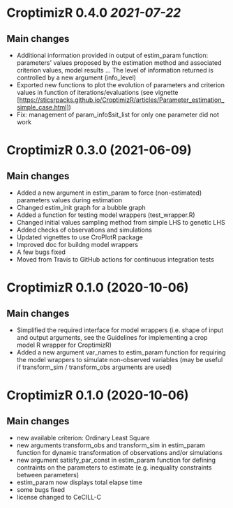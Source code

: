 # CroptimizR 0.4.0 _2021-07-22_

## Main changes

* Additional information provided in output of estim_param function: parameters' values proposed by the estimation method and associated criterion values, model results ... The level of information returned is controlled by a new argument (info_level)
* Exported new functions to plot the evolution of parameters and criterion values in function of iterations/evaluations (see vignette [https://sticsrpacks.github.io/CroptimizR/articles/Parameter_estimation_simple_case.html])
* Fix: management of param_info$sit_list for only one parameter did not work

# CroptimizR 0.3.0 (2021-06-09)

## Main changes

* Added a new argument in estim_param to force (non-estimated) parameters values during estimation
* Changed estim_init graph for a bubble graph
* Added a function for testing model wrappers (test_wrapper.R)
* Changed initial values sampling method from simple LHS to genetic LHS
* Added checks of observations and simulations
* Updated vignettes to use CroPlotR package
* Improved doc for buildng model wrappers
* A few bugs fixed
* Moved from Travis to GitHub actions for continuous integration tests


# CroptimizR 0.1.0 (2020-10-06)

## Main changes

* Simplified the required interface for model wrappers (i.e. shape of input and output arguments, see the Guidelines for implementing a crop model R wrapper for CroptimizR)
* Added a new argument var_names to estim_param function for requiring the model wrappers to simulate non-observed variables (may be useful if transform_sim / transform_obs arguments are used)

# CroptimizR 0.1.0 (2020-10-06)

## Main changes

* new available criterion: Ordinary Least Square
* new arguments transform_obs and transform_sim in estim_param function for dynamic transformation of observations and/or simulations
* new argument satisfy_par_const in estim_param function for defining contraints on the parameters to estimate (e.g. inequality constraints between parameters)
* estim_param now displays total elapse time
* some bugs fixed
* license changed to CeCILL-C
